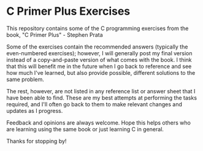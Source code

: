 # C Primer Plus Exercises
This repository contains some of the C programming exercises from the book, "C Primer Plus" - Stephen Prata

Some of the exercises contain the recommended answers (typically the even-numbered exercises); however, I will 
generally post my final version instead of a copy-and-paste version of what comes with the book. I think that
this will benefit me in the future when I go back to reference and see how much I've learned, but also provide
possible, different solutions to the same problem.

The rest, however, are not listed in any reference list or answer sheet that I have been able to find. These
are my best attempts at performing the tasks required, and I'll often go back to them to make relevant changes
and updates as I progress.

Feedback and opinions are always welcome. Hope this helps others who are learning using the same book or just
learning C in general.

Thanks for stopping by!
